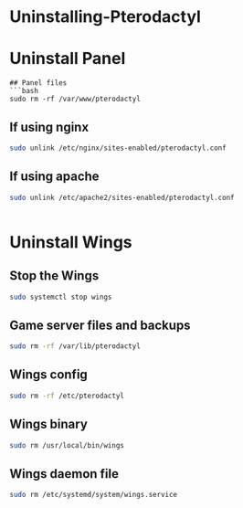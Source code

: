 # Uninstalling-Pterodactyl

# Uninstall Panel

```
## Panel files
```bash
sudo rm -rf /var/www/pterodactyl
```
## If using nginx
```bash
sudo unlink /etc/nginx/sites-enabled/pterodactyl.conf
```
## If using apache
```bash
sudo unlink /etc/apache2/sites-enabled/pterodactyl.conf
```
```
```
# Uninstall Wings

## Stop the Wings
```bash
sudo systemctl stop wings
```
## Game server files and backups
```bash
sudo rm -rf /var/lib/pterodactyl
```
## Wings config
```bash
sudo rm -rf /etc/pterodactyl
```
## Wings binary
```bash
sudo rm /usr/local/bin/wings
```
## Wings daemon file
```bash
sudo rm /etc/systemd/system/wings.service
```
```
